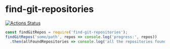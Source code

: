 # find-git-repositories
[![Actions Status](https://github.com/implausible/find-git-repositories/workflows/Tests/badge.svg)](https://github.com/implausible/find-git-repositories/actions)

```javascript
const findGitRepos = require('find-git-repositories');
findGitRepos('some/path', repos => console.log('progress:', repos))
  .then(allFoundRepositories => console.log('all the repositories found in this search:', allFoundRepositories));
```

